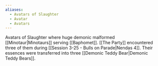```yaml
---
aliases:
  - Avatars of Slaughter
  - Avatar
  - Avatars
---
```


Avatars of Slaughter where huge demonic malformed [[Minotaur|Minotaurs]] serving [[Baphomet]]. [[The Party]] encountered three of them during [[Session 3-25 - Bulls on Parade|Nendas 4]]. Their essences were transferred into three [[Demonic Teddy Bear|Demonic Teddy Bears]].